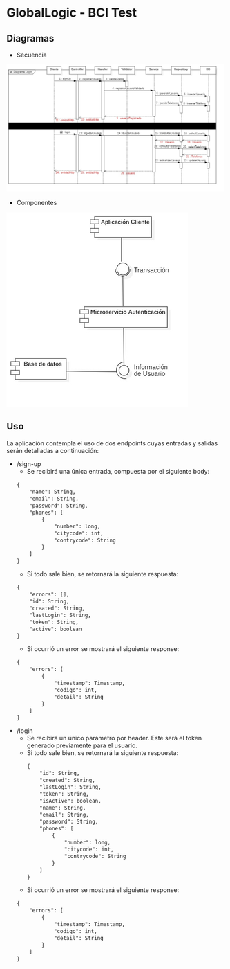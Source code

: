 # GlobalLogic - BCI Test
## Diagramas
- Secuencia

![Secuencia](documents/diagrams/sequence/Secuencia.jpg)
- Componentes

![Componentes](documents/diagrams/components/Componentes.jpg)

## Uso
La aplicación contempla el uso de dos endpoints cuyas entradas y salidas serán detalladas a continuación:
- /sign-up
	- Se recibirá una única entrada, compuesta por el siguiente body:
	```
	{
		"name": String,
		"email": String,
		"password": String,
		"phones": [
			{
				"number": long,
				"citycode": int,
				"contrycode": String
			}
		]
	}
	```
	- Si todo sale bien, se retornará la siguiente respuesta:
	```
	{
    	"errors": [],
    	"id": String,
    	"created": String,
    	"lastLogin": String,
    	"token": String,
    	"active": boolean
	}
	```
	- Si ocurrió un error se mostrará el siguiente response:
	```
	{
		"errors": [
			{
				"timestamp": Timestamp,
				"codigo": int,
				"detail": String
			}
		]
	}
	```
- /login
	- Se recibirá un único parámetro por header. Este será el token generado previamente para el usuario.
	- Si todo sale bien, se retornará la siguiente respuesta:
		```
		{
			"id": String,
			"created": String,
			"lastLogin": String,
			"token": String,
			"isActive": boolean,
			"name": String,
			"email": String,
			"password": String,
			"phones": [
				{
					"number": long,
					"citycode": int,
					"contrycode": String
				}
			]
		}
		```
	- Si ocurrió un error se mostrará el siguiente response:
	```
	{
		"errors": [
			{
				"timestamp": Timestamp,
				"codigo": int,
				"detail": String
			}
		]
	}
	```
